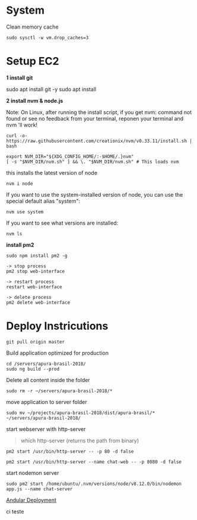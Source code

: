 # System

Clean memory cache 

    sudo sysctl -w vm.drop_caches=3


# Setup EC2

**1 install git**

sudo apt install git -y
sudo apt install 

**2 install nvm & node.js**

Note: On Linux, after running the install script, if you get nvm: command not found or see no feedback from your terminal, reponen your terminal and nvm 'll work!

    curl -o- https://raw.githubusercontent.com/creationix/nvm/v0.33.11/install.sh | bash

    export NVM_DIR="${XDG_CONFIG_HOME/:-$HOME/.}nvm"
    [ -s "$NVM_DIR/nvm.sh" ] && \. "$NVM_DIR/nvm.sh" # This loads nvm

this installs the latest version of node

    nvm i node

If you want to use the system-installed version of node, you can use the special default alias "system":

    nvm use system

If you want to see what versions are installed:

    nvm ls

**install pm2**

    sudo npm install pm2 -g

    -> stop process
    pm2 stop web-interface
    
    -> restart process
    restart web-interface

    -> delete process
    pm2 delete web-interface

# Deploy Instricutions

    git pull origin master

Build application optimized for production

    cd /servers/apura-brasil-2018/
    sudo ng build --prod

Delete all content inside the folder

    sudo rm -r ~/servers/apura-brasil-2018/*

move application to server folder

    sudo mv ~/projects/apura-brasil-2018/dist/apura-brasil/* ~/servers/apura-brasil-2018/

start webserver with http-server
> which http-server (returns the path from binary)

    pm2 start /usr/bin/http-server -- -p 80 -d false
    
    pm2 start /usr/bin/http-server --name chat-web -- -p 8080 -d false

start nodemon server

    sudo pm2 start /home/ubuntu/.nvm/versions/node/v8.12.0/bin/nodemon app.js --name chat-server
[Andular Deployment](https://angular.io/guide/deployment)

ci teste
